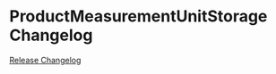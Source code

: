 # ProductMeasurementUnitStorage Changelog

[Release Changelog](https://github.com/spryker/product-measurement-unit-storage/releases)
